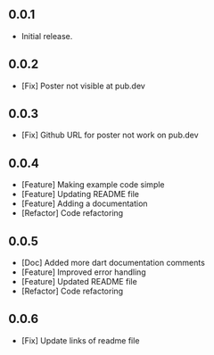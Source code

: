 ## 0.0.1

* Initial release.

## 0.0.2

* [Fix] Poster not visible at pub.dev

## 0.0.3

* [Fix] Github URL for poster not work on pub.dev

## 0.0.4

* [Feature] Making example code simple
* [Feature] Updating README file
* [Feature] Adding a documentation
* [Refactor] Code refactoring

## 0.0.5

* [Doc] Added more dart documentation comments
* [Feature] Improved error handling
* [Feature] Updated README file
* [Refactor] Code refactoring

## 0.0.6

* [Fix] Update links of readme file
